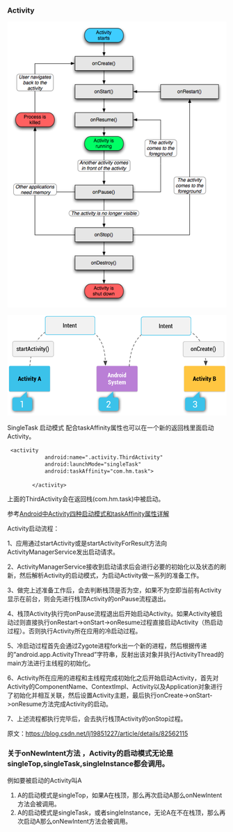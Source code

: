 ### Activity

![生命周期图](activity_lifecycle.png)


![隐式 Intent 如何通过系统传递以启动其他 Activity 的图解](intent_filters.png)

SingleTask 启动模式 配合taskAffinity属性也可以在一个新的返回栈里面启动Activity。
```
 <activity
            android:name=".activity.ThirdActivity"
            android:launchMode="singleTask"
            android:taskAffinity="com.hm.task">

        </activity>
```

上面的ThirdActivity会在返回栈(com.hm.task)中被启动。

参考[Android中Activity四种启动模式和taskAffinity属性详解](https://blog.csdn.net/zhangjg_blog/article/details/10923643)

Activity启动流程：

1、应用通过startActivity或是startActivityForResult方法向ActivityManagerService发出启动请求。

2、ActivityManagerService接收到启动请求后会进行必要的初始化以及状态的刷新，然后解析Activity的启动模式，为启动Activity做一系列的准备工作。

3、做完上述准备工作后，会去判断栈顶是否为空，如果不为空即当前有Activity显示在前台，则会先进行栈顶Activity的onPause流程退出。

4、栈顶Activity执行完onPause流程退出后开始启动Activity。如果Activity被启动过则直接执行onRestart->onStart->onResume过程直接启动Activity（热启动过程）。否则执行Activity所在应用的冷启动过程。

5、冷启动过程首先会通过Zygote进程fork出一个新的进程，然后根据传递的”android.app.ActivityThread”字符串，反射出该对象并执行ActivityThread的main方法进行主线程的初始化。

6、Activity所在应用的进程和主线程完成初始化之后开始启动Activity，首先对Activity的ComponentName、ContextImpl、Activity以及Application对象进行了初始化并相互关联，然后设置Activity主题，最后执行onCreate->onStart->onResume方法完成Activity的启动。

7、上述流程都执行完毕后，会去执行栈顶Activity的onStop过程。

原文：https://blog.csdn.net/lj19851227/article/details/82562115

### 关于onNewIntent方法 ，Activity的启动模式无论是 singleTop,singleTask,singleInstance都会调用。
例如要被启动的Activity叫A
1. A的启动模式是singleTop，如果A在栈顶，那么再次启动A那么onNewIntent方法会被调用。
2. A的启动模式是singleTask，或者singleInstance，无论A在不在栈顶，那么再次启动A那么onNewIntent方法会被调用。